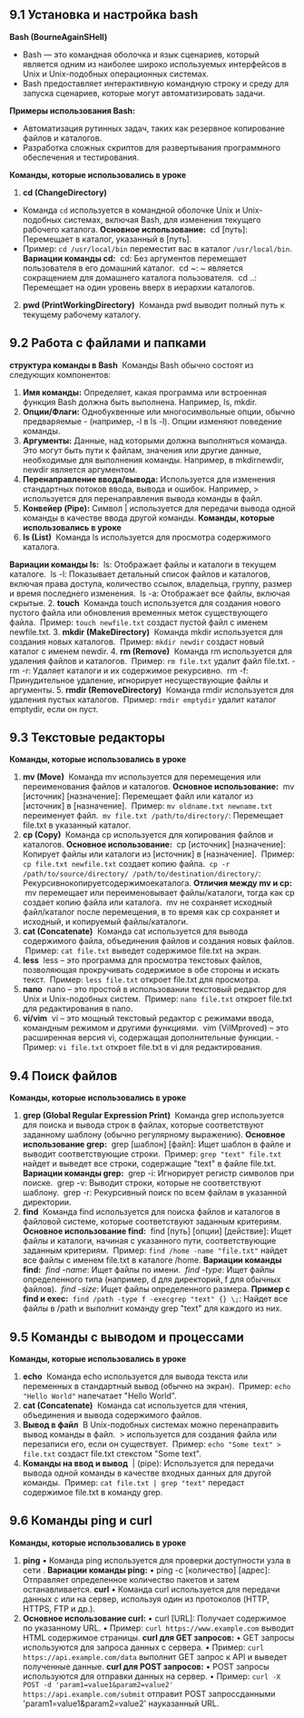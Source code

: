 ## 9.1 Установка и настройка bash
**Bash (BourneAgainSHell)**
-  Bash — это командная оболочка и язык сценариев, который является одним из наиболее широко используемых интерфейсов в Unix и Unix-подобных операционных системах.
-  Bash предоставляет интерактивную командную строку и среду для запуска сценариев, которые могут автоматизировать задачи.

**Примеры использования Bash:**
-  Автоматизация рутинных задач, таких как резервное копирование файлов и каталогов.
-  Разработка сложных скриптов для развертывания программного обеспечения и тестирования.

**Команды, которые использовались в уроке**
1. **cd (ChangeDirectory)**
-  Команда `cd` используется в командной оболочке Unix и Unix-подобных системах, включая Bash, для изменения текущего рабочего каталога.
**Основное использование:**
­	cd [путь]: Перемещает в каталог, указанный в [путь].
-  Пример: `cd /usr/local/bin` переместит вас в каталог `/usr/local/bin`.
**Вариации команды cd:**
­	cd: Без аргументов перемещает пользователя в его домашний каталог.
­	cd ~: ~ является сокращением для домашнего каталога пользователя.
­	cd ..: Перемещает на один уровень вверх в иерархии каталогов.
2. **pwd (PrintWorkingDirectory)**
­	Команда pwd выводит полный путь к текущему рабочему каталогу.

## 9.2 Работа с файлами и папками
**структура команды в Bash**
­	Команды Bash обычно состоят из следующих компонентов:
1.	**Имя команды:** Определяет, какая программа или встроенная функция Bash должна быть выполнена. Например, ls, mkdir.
2.	**Опции/Флаги:** Однобуквенные или многосимвольные опции, обычно предваряемые - (например, -l в ls -l). Опции изменяют поведение команды.
3.	**Аргументы:** Данные, над которыми должна выполняться команда. Это могут быть пути к файлам, значения или другие данные, необходимые для выполнения команды. Например, в mkdirnewdir, newdir является аргументом.
4.	**Перенаправление ввода/вывода:** Используется для изменения стандартных потоков ввода, вывода и ошибок. Например, > используется для перенаправления вывода команды в файл.
5.	**Конвейер (Pipe):** Символ | используется для передачи вывода одной команды в качестве ввода другой команды.
**Команды, которые использовались в уроке**
1. **ls (List)**
­	Команда ls используется для просмотра содержимого каталога.

**Вариации команды ls:**
­	ls: Отображает файлы и каталоги в текущем каталоге.
­	ls -l: Показывает детальный список файлов и каталогов, включая права доступа, количество ссылок, владельца, группу, размер и время последнего изменения.
­	ls -a: Отображает все файлы, включая скрытые.
2. **touch**
­	Команда touch используется для создания нового пустого файла или обновления временных меток существующего файла.
­	Пример: `touch newfile.txt` создаст пустой файл с именем newfile.txt.
3. **mkdir (MakeDirectory)**
­	Команда mkdir используется для создания новых каталогов.
­	Пример: `mkdir newdir` создаст новый каталог с именем newdir.
4. **rm (Remove)**
­	Команда rm используется для удаления файлов и каталогов.
­	Пример: `rm file.txt` удалит файл file.txt.
­	rm -r: Удаляет каталоги и их содержимое рекурсивно.
­	rm -f: Принудительное удаление, игнорирует несуществующие файлы и аргументы.
5. **rmdir (RemoveDirectory)**
­	Команда rmdir используется для удаления пустых каталогов.
­	Пример: `rmdir emptydir` удалит каталог emptydir, если он пуст.

## 9.3 Текстовые редакторы
**Команды, которые использовались в уроке**
1. **mv (Move)**
­	Команда mv используется для перемещения или переименования файлов и каталогов.
**Основное использование:**
­	mv [источник] [назначение]: Перемещает файл или каталог из [источник] в [назначение].
­	Пример: `mv oldname.txt newname.txt` переименует файл.
­	`mv file.txt /path/to/directory/`: Перемещает file.txt в указанный каталог.
2. **cp (Copy)**
­	Команда cp используется для копирования файлов и каталогов.
**Основное использование:**
­	cp [источник] [назначение]: Копирует файлы или каталоги из [источник] в [назначение].
­	Пример: `cp file.txt newfile.txt` создает копию файла.
­	`cp -r /path/to/source/directory/ /path/to/destination/directory/`: Рекурсивнокопируетсодержимоекаталога.
**Отличия между mv и cp:**
­	mv перемещает или переименовывает файлы/каталоги, тогда как cp создает копию файла или каталога.
­	mv не сохраняет исходный файл/каталог после перемещения, в то время как cp сохраняет и исходный, и копируемый файлы/каталоги.
3. **cat (Concatenate)**
­	Команда cat используется для вывода содержимого файла, объединения файлов и создания новых файлов.
­	Пример: `cat file.txt` выведет содержимое file.txt на экран.
4. **less**
­	less – это программа для просмотра текстовых файлов, позволяющая прокручивать содержимое в обе стороны и искать текст.
­	Пример: `less file.txt` откроет file.txt для просмотра.
5. **nano**
­	nano – это простой в использовании текстовый редактор для Unix и Unix-подобных систем.
­	Пример: `nano file.txt` откроет file.txt для редактирования в nano.
6. **vi/vim**
­	vi – это мощный текстовый редактор с режимами ввода, командным режимом и другими функциями.
­	vim (ViIMproved) – это расширенная версия vi, содержащая дополнительные функции.
­	Пример: `vi file.txt` откроет file.txt в vi для редактирования.

## 9.4 Поиск файлов

**Команды, которые использовались в уроке**
1. **grep (Global Regular Expression Print)**
­	Команда grep используется для поиска и вывода строк в файлах, которые соответствуют заданному шаблону (обычно регулярному выражению).
**Основное использование grep:**
­	grep [шаблон] [файл]: Ищет шаблон в файле и выводит соответствующие строки.
­	Пример: `grep "text" file.txt` найдет и выведет все строки, содержащие "text" в файле file.txt.
**Вариации команды grep:**
­	grep -i: Игнорирует регистр символов при поиске.
­	grep -v: Выводит строки, которые не соответствуют шаблону.
­	grep -r: Рекурсивный поиск по всем файлам в указанной директории.
2. **find**
­	Команда find используется для поиска файлов и каталогов в файловой системе, которые соответствуют заданным критериям.
**Основное использование find:**
­	find [путь] [опции] [действие]: Ищет файлы и каталоги, начиная с указанного пути, соответствующие заданным критериям.
­	Пример: `find /home -name "file.txt"` найдет все файлы с именем file.txt в каталоге /home.
**Вариации команды find:**
­	*find -name*: Ищет файлы по имени.
­	*find -type*: Ищет файлы определенного типа (например, d для директорий, f для обычных файлов).
­	*find -size*: Ищет файлы определенного размера.
**Пример с find и exec:**
­	`find /path -type f -execgrep "text" {} \;`: Найдет все файлы в /path и выполнит команду grep "text" для каждого из них.

## 9.5 Команды с выводом и процессами

**Команды, которые использовались в уроке**
1. **echo**
­	Команда echo используется для вывода текста или переменных в стандартный вывод (обычно на экран).
­	Пример: `echo "Hello World"` напечатает "Hello World".
2. **cat (Concatenate)**
­	Команда cat используется для чтения, объединения и вывода содержимого файлов.
3. **Вывод в файл**
­	В Unix-подобных системах можно перенаправить вывод команды в файл.
­	> используется для создания файла или перезаписи его, если он существует.
­	Пример: `echo "Some text" > file.txt` создаст file.txt стекстом "Some text".
4. **Команды на ввод и вывод**
­	| (pipe): Используется для передачи вывода одной команды в качестве входных данных для другой команды.
­	Пример: `cat file.txt | grep "text"` передаст содержимое file.txt в команду grep.
## 9.6 Команды ping и curl

**Команды, которые использовались в уроке**
1. **ping**
•	Команда ping используется для проверки доступности узла в сети .
**Вариации команды ping:**
•	ping -c [количество] [адрес]: Отправляет определенное количество пакетов и затем останавливается.
**curl**
•	Команда curl используется для передачи данных с или на сервер, используя один из протоколов (HTTP, HTTPS, FTP и др.).
2. **Основное использование curl:**
•	curl [URL]: Получает содержимое по указанному URL.
•	Пример: `curl https://www.example.com` выводит HTML содержимое страницы.
**curl для GET запросов:**
•	GET запросы используются для запроса данных с сервера.
•	Пример: `curl https://api.example.com/data` выполнит GET запрос к API и выведет полученные данные.
**curl для POST запросов:**
•	POST запросы используются для отправки данных на сервер.
•	Пример: `curl -X POST -d 'param1=value1&param2=value2' https://api.example.com/submit` отправит POST запроссданными 'param1=value1&param2=value2' науказанный URL.





